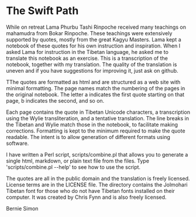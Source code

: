 The Swift Path
==============

While on retreat Lama Phurbu Tashi Rinpoche received many teachings on mahamudra
from Bokar Rinpoche. These teachings were extensively supported by quotes, mostly
from the great Kagyu Masters. Lama kept a notebook of these quotes for his own
instruction and inspiration. When I asked Lama for instruction in the Tibetan
language, he asked me to translate this notebook as an exercise. This is a
transcription of the notebook, together with my translation. The quality of the
translation is uneven and if you have suggestions for improving it, just ask
on github.

TThe quotes are formatted as html and are structured as a web
site with minimal formatting. The page names match the numbering of the pages in
the original notebook. The letter a indicates the first quote starting on that
page, b indicates the second, and so on.

Each page contains the quote in Tibetan Unicode characters, a transcription
using the Wylie transliteration, and a tentative translation. The line breaks in
the Tibetan and Wylie match those in the notebook, to facilitate making
corrections. Formatting is kept to the minimum required to make the quote
readable. The intent is to allow generation of different formats using software.

I have written a Perl script, scripts/combine.pl that allows you to generate a
single html, markdown, or plain text file from the files. Type
'scripts/combine.pl --help' to see how to use the script.

The quotes are all in the public domain and the translation is freely licensed.
License terms are in the LICENSE file. The directory contains the Jolmohari
Tibetan font for those who do not have Tibetan fonts installed on their
computer. It was created by Chris Fynn and is also freely licensed.

Bernie Simon
